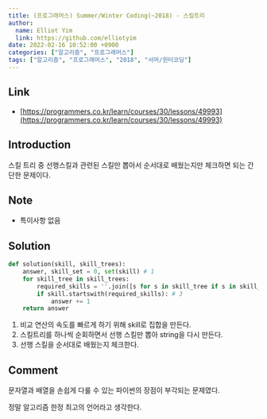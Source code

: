 ```yaml
---
title: (프로그래머스) Summer/Winter Coding(~2018) - 스킬트리
author:
  name: Elliot Yim
  link: https://github.com/elliotyim
date: 2022-02-16 10:52:00 +0900
categories: ["알고리즘", "프로그래머스"]
tags: ["알고리즘", "프로그래머스", "2018", "서머/윈터코딩"]
---
```


## Link

- [https://programmers.co.kr/learn/courses/30/lessons/49993](https://programmers.co.kr/learn/courses/30/lessons/49993)

## Introduction

스킬 트리 중 선행스킬과 관련된 스킬만 뽑아서 순서대로 배웠는지만 체크하면 되는 간단한 문제이다.

## Note

- 특이사항 없음

## Solution

```python
def solution(skill, skill_trees):
    answer, skill_set = 0, set(skill) # 1
    for skill_tree in skill_trees:
        required_skills = ''.join([s for s in skill_tree if s in skill_set]) # 2
        if skill.startswith(required_skills): # 3
            answer += 1
    return answer
```

1. 비교 연산의 속도를 빠르게 하기 위해 skill로 집합을 만든다.
2. 스킬트리를 하나씩 순회하면서 선행 스킬만 뽑아 string을 다시 만든다.
3. 선행 스킬을 순서대로 배웠는지 체크한다.

## Comment

문자열과 배열을 손쉽게 다룰 수 있는 파이썬의 장점이 부각되는 문제였다.

정말 알고리즘 한정 최고의 언어라고 생각한다.
